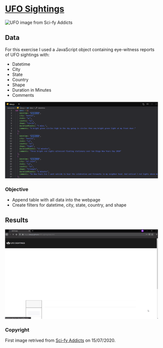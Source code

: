 # [UFO Sightings](https://cckuqui.github.io/UFO-sighting/index.html)

![UFO image from Sci-fy Addicts](http://scifiaddicts.com/wp-content/uploads/2015/08/UFO-Abduction.jpg)

## Data

For this exercise I used a JavaScript object containing eye-witness reports of UFO sightings with:

* Datetime
* City
* State
* Country
* Shape
* Duration in Minutes
* Comments

![Preview of data](images/prev_data.png)

### Objective

* Append table with all data into the webpage
* Create filters for datetime, city, state, country, and shape

## Results

![Result](images/deployed_site.gif)

### Copyright

First image retrived from [Sci-fy Addicts](http://scifiaddicts.com/sci-fi-books-survive-alien-abduction/) on 15/07/2020.
